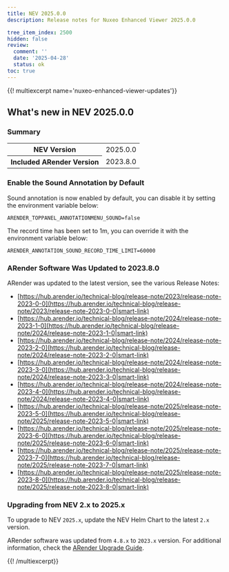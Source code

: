 ```yaml
---
title: NEV 2025.0.0
description: Release notes for Nuxeo Enhanced Viewer 2025.0.0

tree_item_index: 2500
hidden: false
review:
  comment: ''
  date: '2025-04-28'
  status: ok
toc: true
---
```


{{! multiexcerpt name='nuxeo-enhanced-viewer-updates'}}

## What's new in NEV 2025.0.0

### Summary

<div class="table-scroll">
<table class="hover">
<tbody>
<tr>
<th colspan="1">NEV Version</th>
<td colspan="1">2025.0.0</td>
</tr>
<tr>
<th colspan="1">Included ARender Version</th>
<td colspan="1">2023.8.0</td>
</tr>
</tbody>
</table>
</div>


### Enable the Sound Annotation by Default

Sound annotation is now enabled by default, you can disable it by setting the environment variable below:

```
ARENDER_TOPPANEL_ANNOTATIONMENU_SOUND=false
```

The record time has been set to 1m, you can override it with the environment variable below:

```
ARENDER_ANNOTATION_SOUND_RECORD_TIME_LIMIT=60000
```

### ARender Software Was Updated to 2023.8.0

ARender was updated to the latest version, see the various Release Notes:

- [https://hub.arender.io/technical-blog/release-note/2023/release-note-2023-0-0](https://hub.arender.io/technical-blog/release-note/2023/release-note-2023-0-0|smart-link) 
- [https://hub.arender.io/technical-blog/release-note/2024/release-note-2023-1-0](https://hub.arender.io/technical-blog/release-note/2024/release-note-2023-1-0|smart-link) 
- [https://hub.arender.io/technical-blog/release-note/2024/release-note-2023-2-0](https://hub.arender.io/technical-blog/release-note/2024/release-note-2023-2-0|smart-link) 
- [https://hub.arender.io/technical-blog/release-note/2024/release-note-2023-3-0](https://hub.arender.io/technical-blog/release-note/2024/release-note-2023-3-0|smart-link) 
- [https://hub.arender.io/technical-blog/release-note/2024/release-note-2023-4-0](https://hub.arender.io/technical-blog/release-note/2024/release-note-2023-4-0|smart-link) 
- [https://hub.arender.io/technical-blog/release-note/2025/release-note-2023-5-0](https://hub.arender.io/technical-blog/release-note/2025/release-note-2023-5-0|smart-link) 
- [https://hub.arender.io/technical-blog/release-note/2025/release-note-2023-6-0](https://hub.arender.io/technical-blog/release-note/2025/release-note-2023-6-0|smart-link) 
- [https://hub.arender.io/technical-blog/release-note/2025/release-note-2023-7-0](https://hub.arender.io/technical-blog/release-note/2025/release-note-2023-7-0|smart-link) 
- [https://hub.arender.io/technical-blog/release-note/2025/release-note-2023-8-0](https://hub.arender.io/technical-blog/release-note/2025/release-note-2023-8-0|smart-link) 

### Upgrading from NEV 2.x to 2025.x

To upgrade to NEV `2025.x`, update the NEV Helm Chart to the latest `2.x` version.

ARender software was updated from `4.8.x` to `2023.x` version. For additional information, check the [ARender Upgrade Guide](https://docs.arender.io/guides/upgrade/4.8_to_2023.0/).


{{! /multiexcerpt}}
